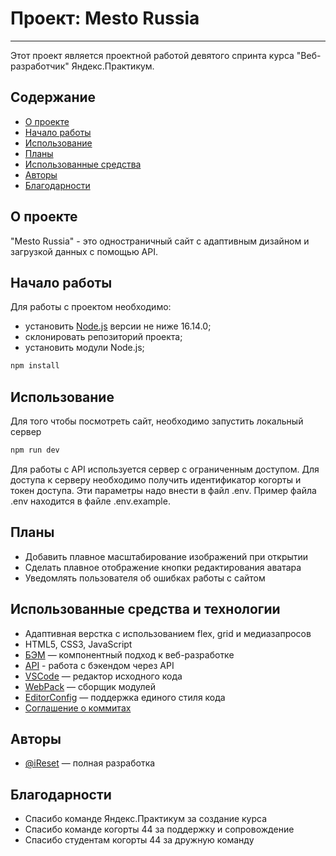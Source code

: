 # Проект: Mesto Russia

---

Этот проект является проектной работой девятого спринта курса "Веб-разработчик" Яндекс.Практикум.

## Содержание

- [О проекте](#about)
- [Начало работы](#getting_started)
- [Использование](#usage)
- [Планы](../TODO.md)
- [Использованные средства](#built_using)
- [Авторы](#authors)
- [Благодарности](#acknowledgement)

## О проекте<div id="about"></div>

"Mesto Russia" - это одностраничный сайт с адаптивным дизайном и загрузкой данных с помощью API.

## Начало работы<div id="getting_started"></div>

Для работы с проектом необходимо:

- установить [Node.js](https://nodejs.org/en/download/) версии не ниже 16.14.0;
- склонировать репозиторий проекта;
- установить модули Node.js;

``` sh
npm install
```

## Использование<div id="usage"></div>

Для того чтобы посмотреть сайт, необходимо запустить локальный сервер

``` sh
npm run dev
```

Для работы с API используется сервер с ограниченным доступом. Для доступа к серверу необходимо получить идентификатор когорты и токен доступа. Эти параметры надо внести в файл .env. Пример файла .env находится в файле .env.example.

## Планы

- Добавить плавное масштабирование изображений при открытии
- Сделать плавное отображение кнопки редактирования аватара
- Уведомлять пользователя об ошибках работы с сайтом

## Использованные средства и технологии<div id="built_using"></div>

- Адаптивная верстка с использованием flex, grid и медиазапросов
- HTML5, CSS3, JavaScript
- [БЭМ](https://ru.bem.info/) — компонентный подход к веб-разработке
- [API](https://developer.mozilla.org/ru/docs/Web/API) - работа с бэкендом через API
- [VSCode](https://code.visualstudio.com/) — редактор исходного кода
- [WebPack](https://webpack.js.org/) — сборщик модулей
- [EditorConfig](https://editorconfig.org/) — поддержка единого стиля кода
- [Соглашение о коммитах](https://www.conventionalcommits.org/ru/v1.0.0/)

## Авторы<div id="authors"></div>

- [@iReset](https://github.com/iReset) — полная разработка

## Благодарности<div id="acknowledgement"></div>

- Спасибо команде Яндекс.Практикум за создание курса
- Спасибо команде когорты 44 за поддержку и сопровождение
- Спасибо студентам когорты 44 за дружную команду
